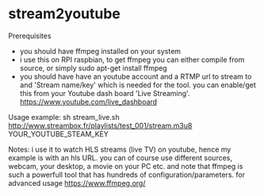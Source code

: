 # stream2youtube


Prerequisites 
 - you should have ffmpeg installed on your system
 - i use this on RPI raspbian, to get ffmpeg you can either compile from source, or simply sudo apt-get install ffmpeg
 - you should have have an youtube account and a RTMP url to stream to and 'Stream name/key' which is needed for the tool.
  you can enable/get this from your Youtube dash board 'Live Streaming'. https://www.youtube.com/live_dashboard

Usage example: 
 sh stream_live.sh http://www.streambox.fr/playlists/test_001/stream.m3u8 YOUR_YOUTUBE_STEAM_KEY
 
 Notes: i use it to watch HLS streams (live TV) on youtube, hence my example is with an hls URL. you can of course use different sources, webcam, your desktop, a movie on your PC etc. and note that ffmpeg is such a powerfull tool that has hundreds of configuration/parameters. for advanced usage https://www.ffmpeg.org/ 
